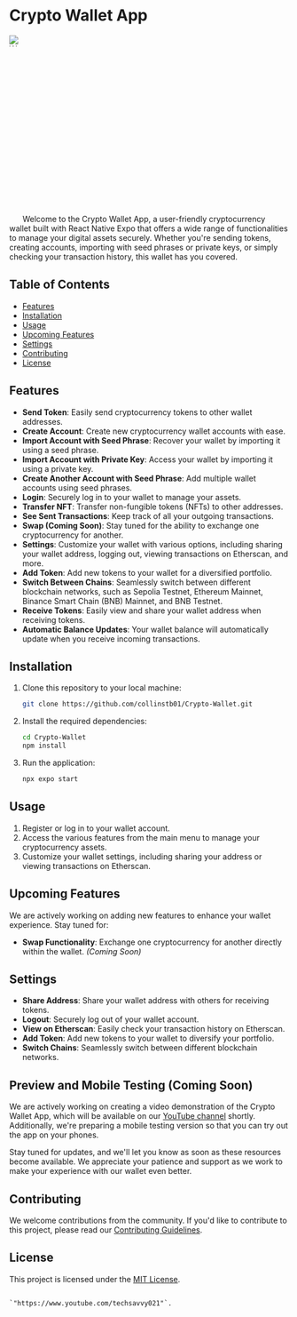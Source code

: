 # Crypto Wallet App
<img src="https://i.ibb.co/nwZHKNT/Whats-App-Image-2023-10-28-at-03-39-42.jpg" alt="Whats-App-Image-2023-10-28-at-03-39-42" style="max-width: 20px; max-height: 20px;">
Welcome to the Crypto Wallet App, a user-friendly cryptocurrency wallet built with React Native Expo that offers a wide range of functionalities to manage your digital assets securely. Whether you're sending tokens, creating accounts, importing with seed phrases or private keys, or simply checking your transaction history, this wallet has you covered.

## Table of Contents

- [Features](#features)
- [Installation](#installation)
- [Usage](#usage)
- [Upcoming Features](#upcoming-features)
- [Settings](#settings)
- [Contributing](#contributing)
- [License](#license)

## Features

- **Send Token**: Easily send cryptocurrency tokens to other wallet addresses.
- **Create Account**: Create new cryptocurrency wallet accounts with ease.
- **Import Account with Seed Phrase**: Recover your wallet by importing it using a seed phrase.
- **Import Account with Private Key**: Access your wallet by importing it using a private key.
- **Create Another Account with Seed Phrase**: Add multiple wallet accounts using seed phrases.
- **Login**: Securely log in to your wallet to manage your assets.
- **Transfer NFT**: Transfer non-fungible tokens (NFTs) to other addresses.
- **See Sent Transactions**: Keep track of all your outgoing transactions.
- **Swap (Coming Soon)**: Stay tuned for the ability to exchange one cryptocurrency for another.
- **Settings**: Customize your wallet with various options, including sharing your wallet address, logging out, viewing transactions on Etherscan, and more.
- **Add Token**: Add new tokens to your wallet for a diversified portfolio.
- **Switch Between Chains**: Seamlessly switch between different blockchain networks, such as Sepolia Testnet, Ethereum Mainnet, Binance Smart Chain (BNB) Mainnet, and BNB Testnet.
- **Receive Tokens**: Easily view and share your wallet address when receiving tokens.
- **Automatic Balance Updates**: Your wallet balance will automatically update when you receive incoming transactions.

## Installation

1. Clone this repository to your local machine:

   ```bash
   git clone https://github.com/collinstb01/Crypto-Wallet.git
   ```

2. Install the required dependencies:

   ```bash
   cd Crypto-Wallet
   npm install
   ```

3. Run the application:

   ```bash
   npx expo start
   ```

## Usage

1. Register or log in to your wallet account.
2. Access the various features from the main menu to manage your cryptocurrency assets.
3. Customize your wallet settings, including sharing your address or viewing transactions on Etherscan.

## Upcoming Features

We are actively working on adding new features to enhance your wallet experience. Stay tuned for:

- **Swap Functionality**: Exchange one cryptocurrency for another directly within the wallet. *(Coming Soon)*

## Settings

- **Share Address**: Share your wallet address with others for receiving tokens.
- **Logout**: Securely log out of your wallet account.
- **View on Etherscan**: Easily check your transaction history on Etherscan.
- **Add Token**: Add new tokens to your wallet to diversify your portfolio.
- **Switch Chains**: Seamlessly switch between different blockchain networks.

## Preview and Mobile Testing (Coming Soon)

We are actively working on creating a video demonstration of the Crypto Wallet App, which will be available on our [YouTube channel](https://www.youtube.com/techsavvy021) shortly. Additionally, we're preparing a mobile testing version so that you can try out the app on your phones.

Stay tuned for updates, and we'll let you know as soon as these resources become available. We appreciate your patience and support as we work to make your experience with our wallet even better.

## Contributing

We welcome contributions from the community. If you'd like to contribute to this project, please read our [Contributing Guidelines](CONTRIBUTING.md).

## License

This project is licensed under the [MIT License](LICENSE).
```

`"https://www.youtube.com/techsavvy021"`.
